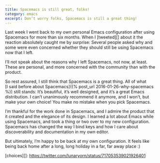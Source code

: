 ```yaml
---
title: Spacemacs is still great, folks!
category: emacs
excerpt: Don’t worry folks, Spacemacs is still a great thing!
---
```


Last week I went back to my own personal Emacs configuration after using
Spacemacs for more than six months.  When I [tweeted][] about it the reaction
absolutely caught me by surprise: Several people asked why and some were even
concerned whether they should still be using Spacemacs now that I left.

I’ll not speak about the reasons why I left Spacemacs, not now, at least.  These
are personal, and more concerned with the community than with the product.

So rest assured, I still think that Spacemacs is a great thing.  All of what
[I said before about Spacemacs]({% post_url 2016-01-26-why-spacemacs %}) still
stands: It’s beautiful, it’s well designed, and it’s a great Emacs distribution.
I can’t unanimously recommend it anymore, and I won’t, but make your own choice!
You make no mistake when you pick Spacemacs.

I’m thankful for the work done in Spacemacs, and I admire the product that it
created and the elegance of its design.  I learned a lot about Emacs while using
Spacemacs, and took a thing or two over to my new configuration.  Spacemacs has
changed the way I bind keys and how I care about discoverability and
documentation in my own editor.

But ultimately, I’m happy to be back at my own configuration.  It feels like
being back home after a long, long holiday in a far, far away place :)

[choices][]: https://twitter.com/lunaryorn/status/717053539021926401

